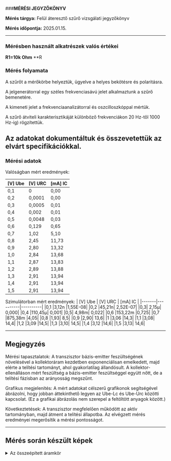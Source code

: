 ###**MÉRÉSI JEGYZŐKÖNYV**

**Mérés tárgya:**  Felül áteresztő szűrő vizsgálati jegyzőkönyv


**Mérés időpontja:** 2025.01.15.



---
### **Mérésben használt alkatrészek valós értékei**

**R1=10k Ohm**
**R
### **Mérés folyamata**

A szűrőt a mérőkörbe helyeztük, ügyelve a helyes bekötésre és polaritásra.

A jelgenerátorral egy széles frekvenciasávú jelet alkalmaztunk a szűrő bemenetére.

A kimeneti jelet a frekvenciaanalizátorral és oszcilloszkóppal mértük.

A szűrő átviteli karakterisztikáját különböző frekvenciákon 20 Hz-től 1000 Hz-ig) rögzítettük.

Az adatokat dokumentáltuk és összevetettük az elvárt specifikációkkal.
---

### **Mérési adatok**

Valóságban mért eredmények:

| [V] Ube | [V] URC | [mA] IC |
|-------|----------|----------|
|0,1  |0   |  0,00|
|0,2  |0,0001| 0,00|
|0,3  |0,0005 |0,01|
|0,4  | 0,002 |  0,01|
|0,5 | 0,0048| 0,03|
|0,6  |0,129|  0,65|
|0,7  |1,02   | 5,10|
|0,8  |2,45   | 11,73|
|0,9  |2,80  |  13,32|
|1,0  |2,84  |  13,68|
|1,1  |2,87 |   13,83|
|1,2  |2,89 |   13,88|
|1,3  |2,91  |  13,94|
|1,4  |2,91  |  13,94|
|1,5 | 2,91  |  13,94|





Szimulátorban mért eredmények:
| [V] Ube | [V] URC | [mA] IC |
|-------|----------|----------|
|0,1	|3,12n	|1,55E-08|
|0,2	|45,21n|	2,52E-07|
|0,3|	2,15µ|	0,000|
|0,4	|110,45µ|	0,001|
|0,5|	4,98m|	0,022|
|0,6	|153,22m	|0,725|
|0,7	|875,38m	|4,05|
|0,8	|1,93|	8,5|
|0,9	|2,90|	13,6|
|1	|3,06	|14,3|
|1,1	|3,08|	14,4|
|1,2	|3,09	|14,5|
|1,3	|3,10|	14,5|
|1,4	|3,12	|14,6|
|1,5	|3,13|	14,6|

---

## **Megjegyzés**
Mérési tapasztalatok: A transzisztor bázis-emitter feszültségének növelésével a kollektoráram kezdetben exponenciálisan emelkedett, majd elérte a telítési tartományt, ahol gyakorlatilag állandósult. A kollektor-ellenálláson mért feszültség a bázis-emitter feszültséggel együtt nőtt, de a telítési fázisban az arányosság megszűnt.

Grafikus megjelenítés: A mért adatokat célszerű grafikonok segítségével ábrázolni, hogy jobban áttekinthető legyen az Ube-Lc és Ube-Urc közötti kapcsolat. (Ez a grafikai ábrázolás nem szerepel a feltöltött anyagok között.)

Következtetések: A transzisztor megfelelően működött az aktív tartományban, majd átment a telítési állapotba. Az elvégzett mérés eredményei megerősítik a mérési pontosságot.


---
## **Mérés során készült képek**
 <details>
            <summary>Az összeépített áramkör</summary>
             <img src="https://github.com/hodosb/osszesmeres/blob/main/tranzisztor/IMG_3688%20(1).png"
          </details>
          <details>
            <summary>Az összeépített áramkör Falstadban</summary>
             <img src="https://github.com/hodosb/osszesmeres/blob/main/tranzisztor/falstadt.PNG"
          </details>
         <details>
            <summary> Real Grafikon</summary>
            <img src="https://github.com/hodosb/osszesmeres/blob/main/tranzisztor/igazi.PNG">
          </details>
          <details>
            <summary>Szimulátor Grafikon</summary>
            <img src="https://github.com/hodosb/osszesmeres/blob/main/tranzisztor/sim.PNG">
</details>

---

**Mérőcsoport neve:** MCbukok

**Mérőcsoport tagja:**
Hódos Balázs

**Kelt 2025.01.08**
